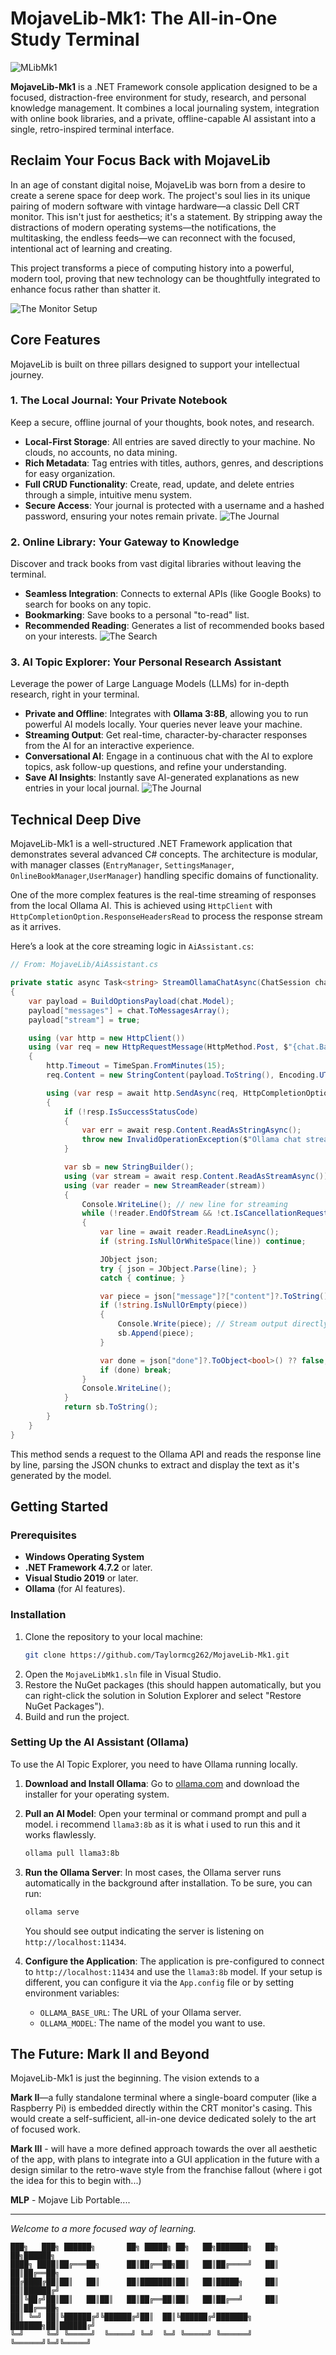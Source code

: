 # MojaveLib-Mk1: The All-in-One Study Terminal

![MLibMk1](assets/photos/p1.jpg)

**MojaveLib-Mk1** is a .NET Framework console application designed to be a focused, distraction-free environment for study, research, and personal knowledge management. It combines a local journaling system, integration with online book libraries, and a private, offline-capable AI assistant into a single, retro-inspired terminal interface.

## Reclaim Your Focus Back with MojaveLib

In an age of constant digital noise, MojaveLib was born from a desire to create a serene space for deep work. The project's soul lies in its unique pairing of modern software with vintage hardware—a classic Dell CRT monitor. This isn't just for aesthetics; it's a statement. By stripping away the distractions of modern operating systems—the notifications, the multitasking, the endless feeds—we can reconnect with the focused, intentional act of learning and creating.

This project transforms a piece of computing history into a powerful, modern tool, proving that new technology can be thoughtfully integrated to enhance focus rather than shatter it.

![The Monitor Setup](assets/p3.jpg)
<!-- Add a high-quality photo of the CRT monitor setup in a study environment -->

## Core Features

MojaveLib is built on three pillars designed to support your intellectual journey.

### 1. The Local Journal: Your Private Notebook
Keep a secure, offline journal of your thoughts, book notes, and research.
- **Local-First Storage**: All entries are saved directly to your machine. No clouds, no accounts, no data mining.
- **Rich Metadata**: Tag entries with titles, authors, genres, and descriptions for easy organization.
- **Full CRUD Functionality**: Create, read, update, and delete entries through a simple, intuitive menu system.
- **Secure Access**: Your journal is protected with a username and a hashed password, ensuring your notes remain private.
![The Journal](assets/DeclaringJournal.PNG)

### 2. Online Library: Your Gateway to Knowledge
Discover and track books from vast digital libraries without leaving the terminal.
- **Seamless Integration**: Connects to external APIs (like Google Books) to search for books on any topic.
- **Bookmarking**: Save books to a personal "to-read" list.
- **Recommended Reading**: Generates a list of recommended books based on your interests.
![The Search](assets/OnlineLibrarySearch.PNG)

### 3. AI Topic Explorer: Your Personal Research Assistant
Leverage the power of Large Language Models (LLMs) for in-depth research, right in your terminal.
- **Private and Offline**: Integrates with **Ollama 3:8B**, allowing you to run powerful AI models locally. Your queries never leave your machine.
- **Streaming Output**: Get real-time, character-by-character responses from the AI for an interactive experience.
- **Conversational AI**: Engage in a continuous chat with the AI to explore topics, ask follow-up questions, and refine your understanding.
- **Save AI Insights**: Instantly save AI-generated explanations as new entries in your local journal.
![The Journal](assets/DeclaringJournal.PNG)


## Technical Deep Dive

MojaveLib-Mk1 is a well-structured .NET Framework application that demonstrates several advanced C# concepts. The architecture is modular, with manager classes (`EntryManager`, `SettingsManager`, `OnlineBookManager`,`UserManager`) handling specific domains of functionality.

One of the more complex features is the real-time streaming of responses from the local Ollama AI. This is achieved using `HttpClient` with `HttpCompletionOption.ResponseHeadersRead` to process the response stream as it arrives.

Here’s a look at the core streaming logic in `AiAssistant.cs`:

```csharp
// From: MojaveLib/AiAssistant.cs

private static async Task<string> StreamOllamaChatAsync(ChatSession chat, CancellationToken ct)
{
    var payload = BuildOptionsPayload(chat.Model);
    payload["messages"] = chat.ToMessagesArray();
    payload["stream"] = true;

    using (var http = new HttpClient())
    using (var req = new HttpRequestMessage(HttpMethod.Post, $"{chat.BaseUrl.TrimEnd('/')}/api/chat"))
    {
        http.Timeout = TimeSpan.FromMinutes(15);
        req.Content = new StringContent(payload.ToString(), Encoding.UTF8, "application/json");

        using (var resp = await http.SendAsync(req, HttpCompletionOption.ResponseHeadersRead, ct))
        {
            if (!resp.IsSuccessStatusCode)
            {
                var err = await resp.Content.ReadAsStringAsync();
                throw new InvalidOperationException($"Ollama chat stream error {(int)resp.StatusCode}: {err}");
            }

            var sb = new StringBuilder();
            using (var stream = await resp.Content.ReadAsStreamAsync())
            using (var reader = new StreamReader(stream))
            {
                Console.WriteLine(); // new line for streaming
                while (!reader.EndOfStream && !ct.IsCancellationRequested)
                {
                    var line = await reader.ReadLineAsync();
                    if (string.IsNullOrWhiteSpace(line)) continue;

                    JObject json;
                    try { json = JObject.Parse(line); }
                    catch { continue; }

                    var piece = json["message"]?["content"]?.ToString();
                    if (!string.IsNullOrEmpty(piece))
                    {
                        Console.Write(piece); // Stream output directly to the console
                        sb.Append(piece);
                    }

                    var done = json["done"]?.ToObject<bool>() ?? false;
                    if (done) break;
                }
                Console.WriteLine();
            }
            return sb.ToString();
        }
    }
}
```

This method sends a request to the Ollama API and reads the response line by line, parsing the JSON chunks to extract and display the text as it's generated by the model.

## Getting Started

### Prerequisites
- **Windows Operating System**
- **.NET Framework 4.7.2** or later.
- **Visual Studio 2019** or later.
- **Ollama** (for AI features).

### Installation
1.  Clone the repository to your local machine:
    ```bash
    git clone https://github.com/Taylormcg262/MojaveLib-Mk1.git
    ```
2.  Open the `MojaveLibMk1.sln` file in Visual Studio.
3.  Restore the NuGet packages (this should happen automatically, but you can right-click the solution in Solution Explorer and select "Restore NuGet Packages").
4.  Build and run the project.

### Setting Up the AI Assistant (Ollama)
To use the AI Topic Explorer, you need to have Ollama running locally.

1.  **Download and Install Ollama**: Go to [ollama.com](https://ollama.com/) and download the installer for your operating system.

2.  **Pull an AI Model**: Open your terminal or command prompt and pull a model. i recommend `llama3:8b` as it is what i used to run this and it works flawlessly.
    ```bash
    ollama pull llama3:8b
    ```

3.  **Run the Ollama Server**: In most cases, the Ollama server runs automatically in the background after installation. To be sure, you can run:
    ```bash
    ollama serve
    ```
    You should see output indicating the server is listening on `http://localhost:11434`.

4.  **Configure the Application**: The application is pre-configured to connect to `http://localhost:11434` and use the `llama3:8b` model. If your setup is different, you can configure it via the `App.config` file or by setting environment variables:
    - `OLLAMA_BASE_URL`: The URL of your Ollama server.
    - `OLLAMA_MODEL`: The name of the model you want to use.

## The Future: Mark II and Beyond

MojaveLib-Mk1 is just the beginning. The vision extends to a 

**Mark II**—a fully standalone terminal where a single-board computer (like a Raspberry Pi) is embedded directly within the CRT monitor's casing. This would create a self-sufficient, all-in-one device dedicated solely to the art of focused work.

**Mark III** - will have a more defined approach towards the over all aesthetic of the app, with plans to integrate into a GUI application in the future with a design similar to the retro-wave style from the franchise fallout (where i got the idea for this to begin with...)

**MLP** - Mojave Lib Portable....

---

*Welcome to a more focused way of learning.*

```
███╗   ███╗ ██████╗       ██╗ █████╗ ██╗   ██╗███████╗   ██╗     ██╗██████╗
████╗ ████║██╔═══██╗      ██║██╔══██╗██║   ██║██╔════╝   ██║     ██║██╔══██╗
██╔████╔██║██║   ██║      ██║███████║██║   ██║█████╗     ██║     ██║██████╔╝
██║╚██╔╝██║██║   ██║██║   ██║██╔══██║██║   ██║██╔══╝     ██║     ██║██╔══██╗
██║ ╚═╝ ██║╚██████╔╝╚██████╔╝██║  ██║╚██████╔╝███████╗   ███████╗██║██████╔╝
╚═╝     ╚═╝ ╚═════╝  ╚═════╝ ╚═╝  ╚═╝ ╚═════╝ ╚══════╝   ╚══════╝╚═╝╚═════╝
